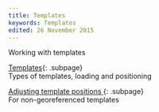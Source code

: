 ```yaml
---
title: Templates
keywords: Templates
edited: 26 November 2015
---
```


Working with templates

[Templates](templates.md){: .subpage} <br />
Types of templates, loading and positioning

[Adjusting template positions ](template_adjust.md){: .subpage} <br />
For non-georeferenced templates
